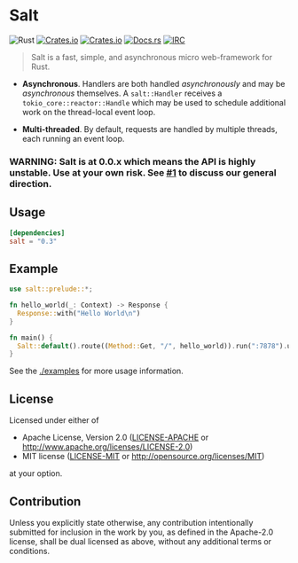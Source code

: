 # Salt
![Rust](https://img.shields.io/badge/rust-stable-brightgreen.svg)
[![Crates.io](https://img.shields.io/crates/v/salt.svg)](https://crates.io/crates/salt)
[![Crates.io](https://img.shields.io/crates/d/salt.svg)](https://crates.io/crates/salt)
[![Docs.rs](https://docs.rs/salt/badge.svg)](https://docs.rs/salt)
[![IRC](https://img.shields.io/badge/chat-%23salt-yellow.svg)](https://kiwiirc.com/client/irc.mozilla.org/#salt)
> Salt is a fast, simple, and asynchronous micro web-framework for Rust.

 - **Asynchronous**. Handlers are both handled _asynchronously_ and may be _asynchronous_ themselves. A `salt::Handler` receives a `tokio_core::reactor::Handle` which may be used to schedule additional work on the thread-local event loop.

 - **Multi-threaded**. By default, requests are handled by multiple threads, each running an event loop.

### WARNING: Salt is at 0.0.x which means the API is highly unstable. Use at your own risk. See [#1](..) to discuss our general direction.

## Usage

```toml
[dependencies]
salt = "0.3"
```

## Example

```rust
use salt::prelude::*;

fn hello_world(_: Context) -> Response {
  Response::with("Hello World\n")
}

fn main() {
  Salt::default().route((Method::Get, "/", hello_world)).run(":7878").unwrap();
}
```

See the [./examples](https://github.com/mehcode/salt-rs/tree/master/examples) for more usage information.

## License

Licensed under either of

 * Apache License, Version 2.0
   ([LICENSE-APACHE](LICENSE-APACHE) or http://www.apache.org/licenses/LICENSE-2.0)
 * MIT license
   ([LICENSE-MIT](LICENSE-MIT) or http://opensource.org/licenses/MIT)

at your option.

## Contribution

Unless you explicitly state otherwise, any contribution intentionally submitted
for inclusion in the work by you, as defined in the Apache-2.0 license, shall be
dual licensed as above, without any additional terms or conditions.
